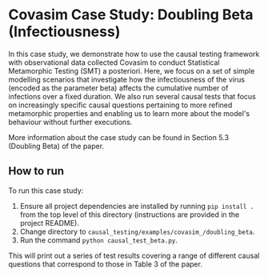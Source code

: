 # Covasim Case Study: Doubling Beta (Infectiousness)
In this case study, we demonstrate how to use the causal testing framework with observational
data collected Covasim to conduct Statistical Metamorphic Testing (SMT) a posteriori. Here, we focus on a set of simple
modelling scenarios that investigate how the infectiousness of the virus (encoded as the parameter beta) affects the
cumulative number of infections over a fixed duration. We also run several causal tests that focus on increasingly
specific causal questions pertaining to more refined metamorphic properties and enabling us to learn more about the
model's behaviour without further executions.

More information about the case study can be found in Section 5.3
(Doubling Beta) of the paper.

## How to run
To run this case study:
1. Ensure all project dependencies are installed by running `pip install .` from the top
level of this directory (instructions are provided in the project README).
2. Change directory to `causal_testing/examples/covasim_/doubling_beta`.
3. Run the command `python causal_test_beta.py`.

This will print out a series of test results covering a range of different causal questions that correspond to those
in Table 3 of the paper.